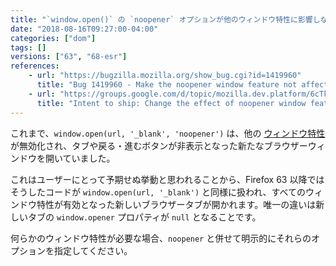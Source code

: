 ```yaml
---
title: "`window.open()` の `noopener` オプションが他のウィンドウ特性に影響しなくなりました"
date: "2018-08-16T09:27:00-04:00"
categories: ["dom"]
tags: []
versions: ["63", "68-esr"]
references:
    - url: "https://bugzilla.mozilla.org/show_bug.cgi?id=1419960"
      title: "Bug 1419960 - Make the noopener window feature not affect whether other window features are enabled"
    - url: "https://groups.google.com/d/topic/mozilla.dev.platform/6cTk_b1l6LE/discussion"
      title: "Intent to ship: Change the effect of noopener window feature on other window features in window.open"
---
```

これまで、`window.open(url, '_blank', 'noopener')` は、他の [ウィンドウ特性](https://developer.mozilla.org/docs/Web/API/Window/open#Window_features) が無効化され、タブや戻る・進むボタンが非表示となった新たなブラウザーウィンドウを開いていました。

これはユーザーにとって予期せぬ挙動と思われることから、Firefox 63 以降ではそうしたコードが `window.open(url, '_blank')` と同様に扱われ、すべてのウィンドウ特性が有効となった新しいブラウザータブが開かれます。唯一の違いは新しいタブの `window.opener` プロパティが `null` となることです。

何らかのウィンドウ特性が必要な場合、`noopener` と併せて明示的にそれらのオプションを指定してください。
